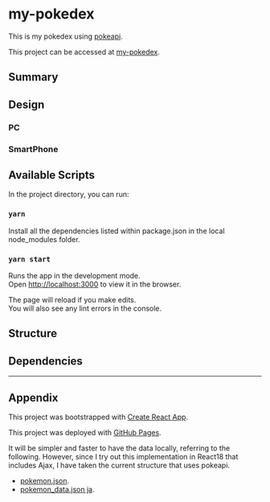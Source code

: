 # my-pokedex

This is my pokedex using [pokeapi](https://pokeapi.co/).

This project can be accessed at [my-pokedex](https://shimpen.github.io/my-pokedex/).

## Summary

## Design

### PC

### SmartPhone
## Available Scripts

In the project directory, you can run:

### `yarn`

Install all the dependencies listed within package.json in the local node_modules folder.

### `yarn start`

Runs the app in the development mode.<br>
Open [http://localhost:3000](http://localhost:3000) to view it in the browser.

The page will reload if you make edits.<br>
You will also see any lint errors in the console.

## Structure

## Dependencies

---

## Appendix

This project was bootstrapped with [Create React App](https://github.com/facebook/create-react-app).

This project was deployed with [GitHub Pages](https://docs.github.com/ja/pages/getting-started-with-github-pages/about-github-pages).

It will be simpler and faster to have the data locally, referring to the following.
However, since I try out this implementation in React18 that includes Ajax, I have taken the current structure that uses pokeapi.

- [pokemon.json](https://github.com/fanzeyi/pokemon.json).
- [pokemon_data.json ja](https://github.com/kotofurumiya/pokemon_data).
